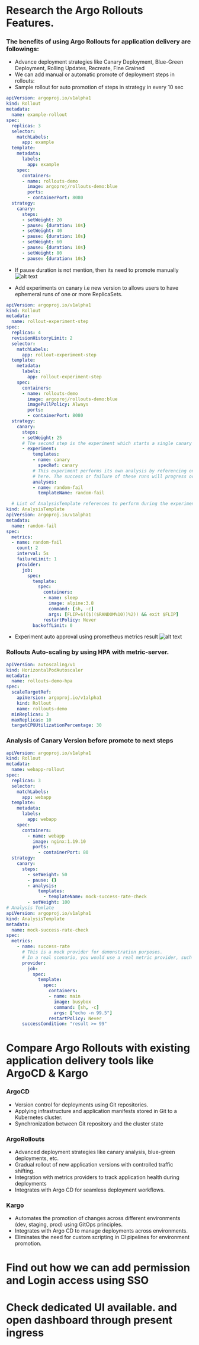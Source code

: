 # Research the Argo Rollouts Features.
### The benefits of using Argo Rollouts for application delivery are followings:
- Advance deployment strategies like Canary Deployment, Blue-Green Deployment, Rolling Updates, Recreate, Fine Grained
- We can add manual or automatic promote of deployment steps in rollouts:
- Sample rollout for auto promotion of steps in strategy in every 10 sec
```yaml
apiVersion: argoproj.io/v1alpha1
kind: Rollout
metadata:
  name: example-rollout
spec:
  replicas: 3
  selector:
    matchLabels:
      app: example
  template:
    metadata:
      labels:
        app: example
    spec:
      containers:
      - name: rollouts-demo
        image: argoproj/rollouts-demo:blue
        ports:
        - containerPort: 8080
  strategy:
    canary:
      steps:
      - setWeight: 20
      - pause: {duration: 10s}
      - setWeight: 40
      - pause: {duration: 10s}
      - setWeight: 60
      - pause: {duration: 10s}
      - setWeight: 80
      - pause: {duration: 10s}
```
- If pause duration is not mention, then its need to promote manually
![alt text](image-1.png)

- Add experiments on canary i.e new version to allows users to have ephemeral runs of one or more ReplicaSets.
```yml
apiVersion: argoproj.io/v1alpha1
kind: Rollout
metadata:
  name: rollout-experiment-step
spec:
  replicas: 4
  revisionHistoryLimit: 2
  selector:
    matchLabels:
      app: rollout-experiment-step
  template:
    metadata:
      labels:
        app: rollout-experiment-step
    spec:
      containers:
      - name: rollouts-demo
        image: argoproj/rollouts-demo:blue
        imagePullPolicy: Always
        ports:
        - containerPort: 8080
  strategy:
    canary:
      steps:
      - setWeight: 25
      # The second step is the experiment which starts a single canary pod
      - experiment:
          templates:
          - name: canary
            specRef: canary
          # This experiment performs its own analysis by referencing one or more AnalysisTemplates
          # here. The success or failure of these runs will progress or abort the rollout respectively.
          analyses:
          - name: random-fail
            templateName: random-fail

  # List of AnalysisTemplate references to perform during the experiment
kind: AnalysisTemplate
apiVersion: argoproj.io/v1alpha1
metadata:
  name: random-fail
spec:
  metrics:
  - name: random-fail
    count: 2
    interval: 5s
    failureLimit: 1
    provider:
      job:
        spec:
          template:
            spec:
              containers:
              - name: sleep
                image: alpine:3.8
                command: [sh, -c]
                args: [FLIP=$(($(($RANDOM%10))%2)) && exit $FLIP]
              restartPolicy: Never
          backoffLimit: 0
```
- Experiment auto approval using prometheus metrics result
![alt text](<Screenshot from 2024-05-05 01-47-34.png>)

### Rollouts Auto-scaling by using HPA with metric-server.
```yml
apiVersion: autoscaling/v1
kind: HorizontalPodAutoscaler
metadata:
  name: rollouts-demo-hpa
spec:
  scaleTargetRef:
    apiVersion: argoproj.io/v1alpha1
    kind: Rollout
    name: rollouts-demo
  minReplicas: 3
  maxReplicas: 10
  targetCPUUtilizationPercentage: 30
```
### Analysis of Canary Version before promote to next steps 
```yml
apiVersion: argoproj.io/v1alpha1
kind: Rollout
metadata:
  name: webapp-rollout
spec:
  replicas: 3
  selector:
    matchLabels:
      app: webapp
  template:
    metadata:
      labels:
        app: webapp
    spec:
      containers:
        - name: webapp
          image: nginx:1.19.10
          ports:
            - containerPort: 80
  strategy:
    canary:
      steps:
        - setWeight: 50
        - pause: {}
        - analysis:
            templates:
              - templateName: mock-success-rate-check
        - setWeight: 100
# Analysis Temlate
apiVersion: argoproj.io/v1alpha1
kind: AnalysisTemplate
metadata:
  name: mock-success-rate-check
spec:
  metrics:
    - name: success-rate
      # This is a mock provider for demonstration purposes.
      # In a real scenario, you would use a real metric provider, such as Prometheus.
      provider:
        job:
          spec:
            template:
              spec:
                containers:
                - name: main
                  image: busybox
                  command: [sh, -c]
                  args: ["echo -n 99.5"]
                restartPolicy: Never
      successCondition: "result >= 99"
```
# Compare Argo Rollouts with existing application delivery tools like ArgoCD & Kargo
### ArgoCD
- Version control for deployments using Git repositories.
- Applying infrastructure and application manifests stored in Git to a Kubernetes cluster.
- Synchronization between Git repository and the cluster state
### ArgoRollouts
- Advanced deployment strategies like canary analysis, blue-green deployments, etc.
- Gradual rollout of new application versions with controlled traffic shifting.
- Integration with metrics providers to track application health during deployments
- Integrates with Argo CD for seamless deployment workflows.
### Kargo
- Automates the promotion of changes across different environments (dev, staging, prod) using GitOps principles.
- Integrates with Argo CD to manage deployments across environments.
- Eliminates the need for custom scripting in CI pipelines for environment promotion.

# Find out how we can add permission and Login access using SSO
# Check dedicated UI available. and open dashboard through present ingress